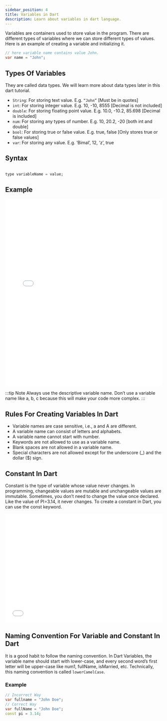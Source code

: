 ```yaml
---
sidebar_position: 4
title: Variables in Dart
description: Learn about variables in dart language.
---
```


Variables are containers used to store value in the program. There are different types of variables where we can store
different types of values. Here is an example of creating a variable and initializing it.

```dart
// here variable name contains value John.
var name = "John";
```

## Types Of Variables

They are called data types. We will learn more about data types later in this dart tutorial.

- `String`: For storing text value. E.g. `“John”` [Must be in quotes]
- `int`: For storing integer value. E.g. 10, -10, 8555 [Decimal is not included]
- `double`: For storing floating point value. E.g. 10.0, -10.2, 85.698 [Decimal is included]
- `num`: For storing any types of number. E.g. 10, 20.2, -20 [both int and double]
- `bool`: For storing true or false value. E.g. true, false [Only stores true or false values]
- `var`: For storing any value. E.g. ‘Bimal’, 12, ‘z’, true

## Syntax

```dart

type variableName = value;
```

## Example

<iframe src="//dartpad.dev/embed-inline.html?id=42e3ff5816f695b53113199e7a76d3c7&split=60&theme=dark" frameborder="0" allowfullscreen width="100%" height="600"></iframe>

:::tip Note
Always use the descriptive variable name. Don’t use a variable name like a, b, c because this will make your code
more complex.
:::

## Rules For Creating Variables In Dart

- Variable names are case sensitive, i.e., a and A are different.
- A variable name can consist of letters and alphabets.
- A variable name cannot start with number.
- Keywords are not allowed to use as a variable name.
- Blank spaces are not allowed in a variable name.
- Special characters are not allowed except for the underscore (\_) and the dollar ($) sign.

## Constant In Dart

Constant is the type of variable whose value never changes. In programming, changeable values are mutable and
unchangeable values are immutable. Sometimes, you don’t need to change the value once declared. Like the value of
PI=3.14, it never changes. To create a constant in Dart, you can use the const keyword.

<iframe src="//dartpad.dev/embed-inline.html?id=f9d4993a2e0129609d69572c0535be4c&split=60&theme=dark" frameborder="0" allowfullscreen width="100%" height="350"></iframe>

## Naming Convention For Variable and Constant In Dart

It is a good habit to follow the naming convention. In Dart Variables, the variable name should start with lower-case,
and every second word’s first letter will be upper-case like num1, fullName, isMarried, etc. Technically, this naming
convention is called `lowerCamelCase`.

### Example

```dart
// Incorrect Way
var fullname = "John Doe";
// Correct Way
var fullName = "John Doe";
const pi = 3.14;
```
